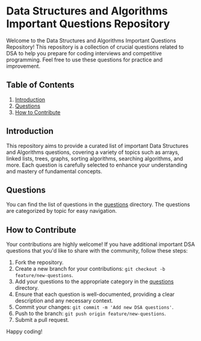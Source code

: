 # Data Structures and Algorithms Important Questions Repository

Welcome to the Data Structures and Algorithms Important Questions Repository! This repository is a collection of crucial questions related to DSA to help you prepare for coding interviews and competitive programming. Feel free to use these questions for practice and improvement.

## Table of Contents

1. [Introduction](#introduction)
2. [Questions](#questions)
3. [How to Contribute](#how-to-contribute)

## Introduction

This repository aims to provide a curated list of important Data Structures and Algorithms questions, covering a variety of topics such as arrays, linked lists, trees, graphs, sorting algorithms, searching algorithms, and more. Each question is carefully selected to enhance your understanding and mastery of fundamental concepts.

## Questions

You can find the list of questions in the [questions](questions/) directory. The questions are categorized by topic for easy navigation.

## How to Contribute

Your contributions are highly welcome! If you have additional important DSA questions that you'd like to share with the community, follow these steps:

1. Fork the repository.
2. Create a new branch for your contributions: `git checkout -b feature/new-questions`.
3. Add your questions to the appropriate category in the [questions](questions/) directory.
4. Ensure that each question is well-documented, providing a clear description and any necessary context.
5. Commit your changes: `git commit -m 'Add new DSA questions'`.
6. Push to the branch: `git push origin feature/new-questions`.
7. Submit a pull request.


Happy coding!
